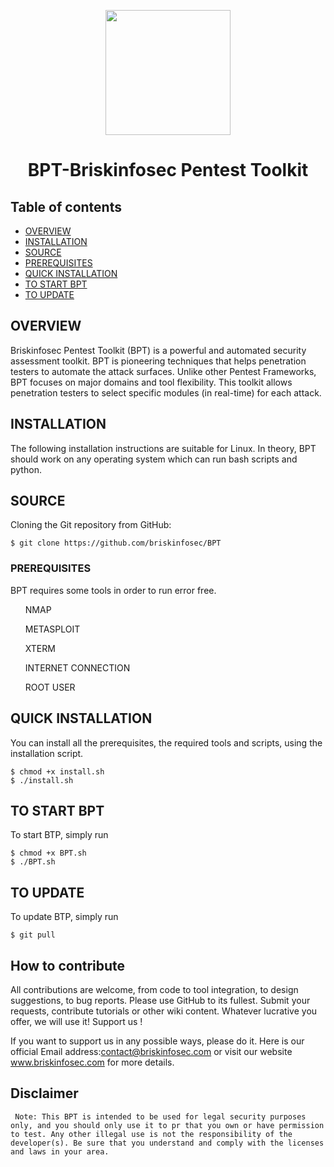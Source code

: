 <p align="center">
<img width="200" src="https://www.briskinfosec.com/themes/new_theme/user_template/images/resources/logo.png" /><br>
<h1 align="center"> BPT-Briskinfosec Pentest Toolkit
 </h1>
</p>


## Table of contents
- [OVERVIEW](#OVERVIEW)
- [INSTALLATION](#INSTALLATION)
- [SOURCE](#SOURCE)
- [PREREQUISITES](#PREREQUISITES)
- [QUICK INSTALLATION](#QUICK-INSTALLATION)
- [TO START BPT](#TO-START-BPT)
- [TO UPDATE](#TO-UPDATE)

## OVERVIEW
Briskinfosec Pentest Toolkit (BPT) is a powerful and automated security assessment toolkit. BPT is pioneering
techniques that helps penetration testers to automate the attack surfaces. Unlike other Pentest Frameworks, BPT
focuses on major domains and tool flexibility. This toolkit allows penetration testers to select specific modules (in
real-time) for each attack.

## INSTALLATION 

The following installation instructions are suitable for Linux. In theory, BPT should work on any operating system which
can run bash scripts and python.

## SOURCE
Cloning the Git repository from GitHub:
```
$ git clone https://github.com/briskinfosec/BPT
```

### PREREQUISITES 
BPT requires some tools in order to run error free.
  <ul> NMAP </ul>
  <ul> METASPLOIT </ul>
  <ul> XTERM </ul>
  <ul> INTERNET CONNECTION </ul>
  <ul> ROOT USER</ul>

## QUICK INSTALLATION
You can install all the prerequisites, the required tools and scripts, using the installation script.
```
$ chmod +x install.sh
$ ./install.sh
```

## TO START BPT
To start BTP, simply run
```
$ chmod +x BPT.sh
$ ./BPT.sh
```

## TO UPDATE
To update BTP, simply run
```
$ git pull
```

## How to contribute

All contributions are welcome, from code to tool integration, to design suggestions, to bug reports. Please use GitHub to its fullest. Submit your requests, contribute tutorials or other wiki content. Whatever lucrative you offer, we will use it!
Support us !

If you want to support us in any possible ways, please do it. Here is our official Email address:contact@briskinfosec.com or visit our website www.briskinfosec.com for more details.
  
 ## Disclaimer
 
     Note: This BPT is intended to be used for legal security purposes only, and you should only use it to pr that you own or have permission to test. Any other illegal use is not the responsibility of the developer(s). Be sure that you understand and comply with the licenses and laws in your area.

